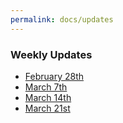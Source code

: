 ```yaml
---
permalink: docs/updates
---
```


### Weekly Updates

* [February 28th](./updates-2-28-2017.md)
* [March 7th](./updates-3-7-2017.md)
* [March 14th](./updates-3-14-2017.md)
* [March 21st](./updates-3-21-2017.md)
